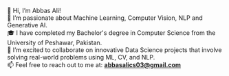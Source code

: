 👋 Hi, I’m Abbas Ali!  
👀 I’m passionate about Machine Learning, Computer Vision, NLP and Generative AI.  
🎓 I have completed my Bachelor's degree in Computer Science from the University of Peshawar, Pakistan.  
🤝 I’m excited to collaborate on innovative Data Science projects that involve solving real-world problems using ML, CV, and NLP.  
📫 Feel free to reach out to me at: **abbasalics03@gmail.com**  
